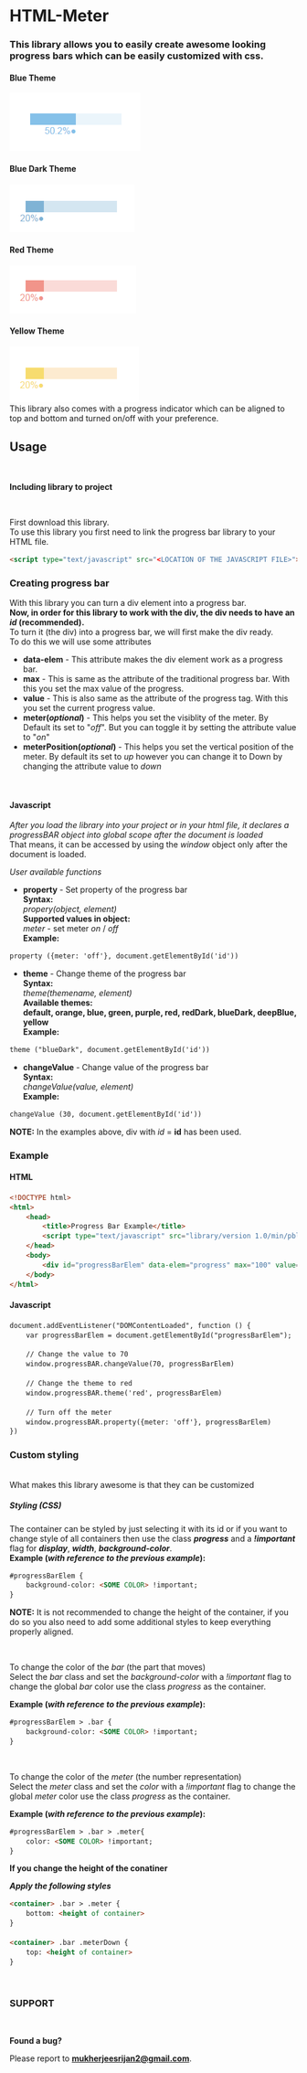 # HTML-Meter
### This library allows you to easily create awesome looking progress bars which can be easily customized with css.

#### Blue Theme
![DEMO](images/progressBarBlue.PNG)
#### Blue Dark Theme
![DEMO](images/progressBarBlueDark.PNG)
#### Red Theme
![DEMO](images/progressBarRed.PNG)
#### Yellow Theme
![DEMO](images/progressBarYellow.PNG)
<br>
This library also comes with a progress indicator which can be aligned to top and bottom and turned on/off with your preference.
<br>
## Usage
<br>

**Including library to project**

<br>

First download this library.
<br>
To use this library you first need to link the progress bar library to your HTML file.

```html
<script type="text/javascript" src="<LOCATION OF THE JAVASCRIPT FILE>"></script>
```

### Creating progress bar
With this library you can turn a div element into a progress bar.
<br>
**Now, in order for this library to work with the div, the div needs to have an _id_ (recommended).**
<br>
To turn it (the div) into a progress bar, we will first make the div ready.
<br>
To do this we will use some attributes
<br>
* **data-elem** - This attribute makes the div element work as a progress bar.
* **max** - This is same as the attribute of the traditional progress bar. With this you set the max value of the progress. 
* **value** - This is also same as the attribute of the progress tag. With this you set the current progress value. 
* **meter(_optional_)** - This helps you set the visiblity of the meter. By Default its set to "_off_". But you can toggle it by setting the attribute value to "_on_"
* **meterPosition(_optional_)** - This helps you set the vertical position of the meter. By default its set to _up_ however you can change it to Down by changing the attribute value to _down_
<br>

#### Javascript
*After you load the library into your project or in your html file, it declares a _progressBAR_ object into global scope after the document is loaded*
<br>
That means, it can be accessed by using the *_window_* object only after the document is loaded.
<br>

*User available functions*
* **property** - Set property of the progress bar <br> **Syntax:** <br> _propery(object, element)_ <br> **Supported values in object:** <br> _meter_ - set meter _on_ / _off_ <br> **Example:**
```html
property ({meter: 'off'}, document.getElementById('id'))
```
* **theme** - Change theme of the progress bar <br> **Syntax:** <br> _theme(themename, element)_ <br> **Available themes:** <br> **default, orange, blue, green, purple, red, redDark, blueDark, deepBlue, yellow** <br> **Example:**
```html
theme ("blueDark", document.getElementById('id'))
```
* **changeValue** - Change value of the progress bar <br> **Syntax:** <br> _changeValue(value, element)_ <br> **Example:**
```html
changeValue (30, document.getElementById('id'))
```

**NOTE:** In the examples above, div with _id_ = **id** has been used.
<br>

### Example
#### HTML

```html
<!DOCTYPE html>
<html>
	<head>
		<title>Progress Bar Example</title>
		<script type="text/javascript" src="library/version 1.0/min/pbl-1.0.0.min.js"></script>
	</head>
	<body>
		<div id="progressBarElem" data-elem="progress" max="100" value="50" meter="on" meterPosition="down"></div>
	</body>
</html>
```

#### Javascript

```html
document.addEventListener("DOMContentLoaded", function () {
	var progressBarElem = document.getElementById("progressBarElem");

	// Change the value to 70
	window.progressBAR.changeValue(70, progressBarElem)

	// Change the theme to red
	window.progressBAR.theme('red', progressBarElem)

	// Turn off the meter
	window.progressBAR.property({meter: 'off'}, progressBarElem)
})
```

### Custom styling
<br>
What makes this library awesome is that they can be customized
<br>

##### Styling (CSS)
The container can be styled by just selecting it with its id or if you want to change style of all containers then use the class **_progress_** and a **_!important_** flag for **_display_**, **_width_**, **_background-color_**.
<br>
**Example (_with reference to the previous example_):**

```html
#progressBarElem {
	background-color: <SOME COLOR> !important;
}
```

**NOTE:** It is not recommended to change the height of the container, if you do so you also need to add some additional styles to keep everything properly aligned.

<br>

To change the color of the _bar_ (the part that moves)
<br>
Select the _bar_ class and set the _background-color_ with a _!important_ flag to change the global _bar_ color use the class _progress_ as the container.

**Example (_with reference to the previous example_):**

```html
#progressBarElem > .bar {
	background-color: <SOME COLOR> !important;
}
```

<br>

To change the color of the _meter_ (the number representation)
<br>
Select the _meter_ class and set the _color_ with a _!important_ flag to change the global _meter_ color use the class _progress_ as the container.

**Example (_with reference to the previous example_):**

```html
#progressBarElem > .bar > .meter{
	color: <SOME COLOR> !important;
}
```

**If you change the height of the conatiner**

***Apply the following styles***

```html
<container> .bar > .meter {
	bottom: <height of container>
}

<container> .bar .meterDown {
	top: <height of container>
}
```
<br>

### SUPPORT
<br>

**Found a bug?**

Please report to **mukherjeesrijan2@gmail.com**.